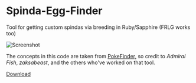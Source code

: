 # Spinda-Egg-Finder
Tool for getting custom spindas via breeding in Ruby/Sapphire (FRLG works too)

![Screenshot](https://media.discordapp.net/attachments/705298163904413789/806486565043306556/unknown.png?width=1198&height=550)

The concepts in this code are taken from [PokeFinder,](https://github.com/Admiral-Fish/PokeFinder) so credit to *Admiral Fish*, *zaksabeast*, and the others who've worked on that tool.

[Download](https://github.com/Lincoln-LM/Spinda-Egg-Finder/releases)
